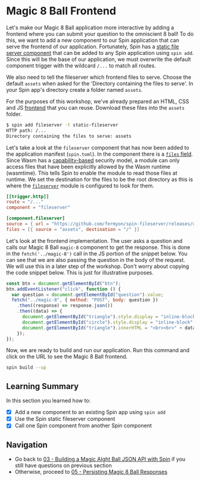 # Magic 8 Ball Frontend

Let's make our Magic 8 Ball application more interactive by adding a frontend where you can submit your question to the omniscient 8 ball! To do this, we want to add a new component to our Spin application that can serve the frontend of our application.
Fortunately, Spin has a [static file server component](https://github.com/fermyon/spin-fileserver) that can be added to any Spin application using `spin add`. Since this will be the base of our application, we must overwrite the default component trigger with the wildcard `/...` to match all routes.

We also need to tell the fileserver which frontend files to serve. Choose the default `assets` when asked for the 'Directory containing the files to serve'. In your Spin app's directory create a folder named `assets`. 

For the purposes of this workshop, we've already prepared an HTML, CSS and JS [frontend](apps/frontend/) that you can reuse. Download these files into the `assets` folder. 

```bash
$ spin add fileserver -t static-fileserver
HTTP path: /...
Directory containing the files to serve: assets
```

Let's take a look at the `fileserver` component that has now been added to the application manifest (`spin.toml`). In the component there is a [`files` field](https://developer.fermyon.com/spin/writing-apps#including-files-with-components). Since Wasm has a [capability-based](https://github.com/WebAssembly/WASI/blob/ddfe3d1dda5d1473f37ecebc552ae20ce5fd319a/README.md#capability-based-security) security model, a module can only access files that have been explicitly allowed by the Wasm runtime (wasmtime). This tells Spin to enable the module to read those files at runtime. We set the destination for the files to be the root directory as this is where the [`fileserver`](https://github.com/fermyon/spin-fileserver/blob/main/src/lib.rs#L81) module is configured to look for them.

```toml
[[trigger.http]]
route = "/..."
component = "fileserver"

[component.fileserver]
source = { url = "https://github.com/fermyon/spin-fileserver/releases/download/v0.2.1/spin_static_fs.wasm", digest = "sha256:5f05b15f0f7cd353d390bc5ebffec7fe25c6a6d7a05b9366c86dcb1a346e9f0f" }
files = [{ source = "assets", destination = "/" }]
```

Let's look at the frontend implementation. The user asks a question and calls our Magic 8 Ball `magic-8` component to get the response. This is done in the `fetch('../magic-8')` call in the JS portion of the snippet below. You can see that we are also passing the question in the body of the request. We will use this in a later step of the workshop. Don't worry about copying the code snippet below. This is just for illustrative purposes.

```js
const btn = document.getElementById("btn");
btn.addEventListener("click", function () {
  var question = document.getElementById("question").value;
  fetch("../magic-8", { method: "POST", body: question })
    .then((response) => response.json())
    .then((data) => {
      document.getElementById("triangle").style.display = "inline-block";
      document.getElementById("circle").style.display = "inline-block";
      document.getElementById("triangle").innerHTML = "<br><br>" + data.answer;
    });
});
```

Now, we are ready to build and run our application. Run this command and click on the URL to see the Magic 8 Ball frontend.

```bash
spin build --up
```

## Learning Summary

In this section you learned how to:

- [x] Add a new component to an existing Spin app using `spin add`
- [x] Use the Spin static fileserver component
- [x] Call one Spin component from another Spin component

## Navigation

- Go back to [03 - Building a Magic AIght Ball JSON API with Spin](03-spin-ai.md) if you still have questions on previous section
- Otherwise, proceed to [05 - Persisting Magic 8 Ball Responses](05-spin-kv.md)
